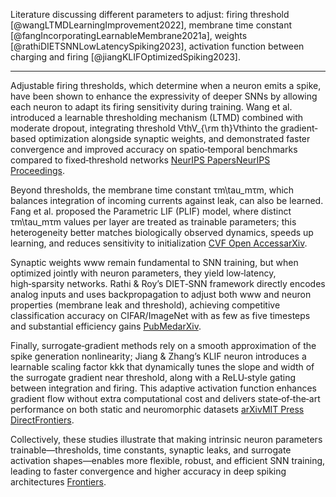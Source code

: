 
Literature discussing different parameters to adjust: firing threshold [@wangLTMDLearningImprovement2022], membrane time constant [@fangIncorporatingLearnableMembrane2021a], weights [@rathiDIETSNNLowLatencySpiking2023], activation function between charging and firing [@jiangKLIFOptimizedSpiking2023].

---

Adjustable firing thresholds, which determine when a neuron emits a spike, have been shown to enhance the expressivity of deeper SNNs by allowing each neuron to adapt its firing sensitivity during training. Wang et al. introduced a learnable thresholding mechanism (LTMD) combined with moderate dropout, integrating threshold VthV_{\rm th}Vth​ into the gradient‐based optimization alongside synaptic weights, and demonstrated faster convergence and improved accuracy on spatio‐temporal benchmarks compared to fixed‑threshold networks [NeurIPS Papers](https://papers.neurips.cc/paper_files/paper/2022/file/b5fd95d6b16d3172e307103a97f19e1b-Paper-Conference.pdf?utm_source=chatgpt.com)[NeurIPS Proceedings](https://proceedings.neurips.cc/paper_files/paper/2022/hash/b5fd95d6b16d3172e307103a97f19e1b-Abstract-Conference.html?utm_source=chatgpt.com).

Beyond thresholds, the membrane time constant τm\tau_mτm​, which balances integration of incoming currents against leak, can also be learned. Fang et al. proposed the Parametric LIF (PLIF) model, where distinct τm\tau_mτm​ values per layer are treated as trainable parameters; this heterogeneity better matches biologically observed dynamics, speeds up learning, and reduces sensitivity to initialization [CVF Open Access](https://openaccess.thecvf.com/content/ICCV2021/papers/Fang_Incorporating_Learnable_Membrane_Time_Constant_To_Enhance_Learning_of_Spiking_ICCV_2021_paper.pdf?utm_source=chatgpt.com)[arXiv](https://arxiv.org/abs/2007.05785?utm_source=chatgpt.com).

Synaptic weights www remain fundamental to SNN training, but when optimized jointly with neuron parameters, they yield low‑latency, high‑sparsity networks. Rathi & Roy’s DIET‑SNN framework directly encodes analog inputs and uses backpropagation to adjust both www and neuron properties (membrane leak and threshold), achieving competitive classification accuracy on CIFAR/ImageNet with as few as five timesteps and substantial efficiency gains [PubMed](https://pubmed.ncbi.nlm.nih.gov/34596559/?utm_source=chatgpt.com)[arXiv](https://arxiv.org/abs/2008.03658?utm_source=chatgpt.com).

Finally, surrogate‑gradient methods rely on a smooth approximation of the spike generation nonlinearity; Jiang & Zhang’s KLIF neuron introduces a learnable scaling factor kkk that dynamically tunes the slope and width of the surrogate gradient near threshold, along with a ReLU‑style gating between integration and firing. This adaptive activation function enhances gradient flow without extra computational cost and delivers state‑of‑the‑art performance on both static and neuromorphic datasets [arXiv](https://arxiv.org/abs/2302.09238?utm_source=chatgpt.com)[MIT Press Direct](https://direct.mit.edu/neco/article/36/12/2636/124535/KLIF-An-Optimized-Spiking-Neuron-Unit-for-Tuning?utm_source=chatgpt.com)[Frontiers](https://www.frontiersin.org/journals/neuroscience/articles/10.3389/fnins.2024.1383844/full?utm_source=chatgpt.com).

Collectively, these studies illustrate that making intrinsic neuron parameters trainable—thresholds, time constants, synaptic leaks, and surrogate activation shapes—enables more flexible, robust, and efficient SNN training, leading to faster convergence and higher accuracy in deep spiking architectures [Frontiers](https://www.frontiersin.org/journals/neuroscience/articles/10.3389/fnins.2024.1383844/full?utm_source=chatgpt.com).